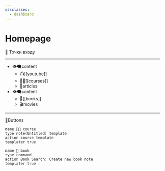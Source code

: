 ```yaml
---
cssclasses:
  - dashboard
---
```

# Homepage

📲 Точки входу
_______________________________
- 👁‍🗨content
	- 📺[[youtube]]
	- 👨‍🏫[[courses]]
	-  📰articles
- 👁‍🗨content
	- 📘[[books]]
	- 🎬movies


---
🔘Buttons

```button
name 🧑‍🏫 course 
type note(Untitled) template
action course template
templater true
```


``` button
name 📘 book
type command
action Book Search: Create new book note
templater true 
```
